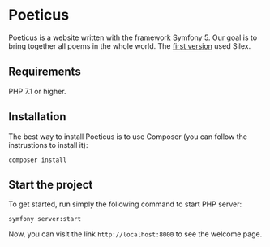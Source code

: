 # Poeticus

[Poeticus](https://poeticus.wakonda.guru) is a website written with the framework Symfony 5. Our goal is to bring together all poems in the whole world. The [first version](https://github.com/Wakonda/Poeticus) used Silex.

## Requirements

PHP 7.1 or higher.

## Installation

The best way to install Poeticus is to use Composer (you can follow the instrustions to install it):

`composer install`

## Start the project

To get started, run simply the following command to start PHP server:

`symfony server:start`

Now, you can visit the link `http://localhost:8000` to see the welcome page.
